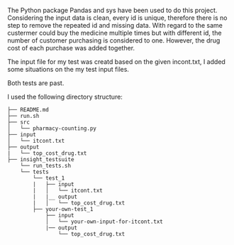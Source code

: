 The Python package Pandas and sys have been used to do this project. 
Considering the input data is clean, every id is unique, therefore there is no step to remove the repeated id and missing data.
With regard to the same custermer could buy the medicine multiple times but with different id, the number of customer purchasing is considered to one. However, the drug cost of each purchase was added together. 

The input file for my test was creatd based on the given incont.txt, I added some situations on the my test input files.

Both tests are past. 


I used the following directory structure:

    ├── README.md 
    ├── run.sh
    ├── src
    │   └── pharmacy-counting.py
    ├── input
    │   └── itcont.txt
    ├── output
    |   └── top_cost_drug.txt
    ├── insight_testsuite
        └── run_tests.sh
        └── tests
            └── test_1
            |   ├── input
            |   │   └── itcont.txt
            |   |__ output
            |   │   └── top_cost_drug.txt
            ├── your-own-test_1
                ├── input
                │   └── your-own-input-for-itcont.txt
                |── output
                    └── top_cost_drug.txt
